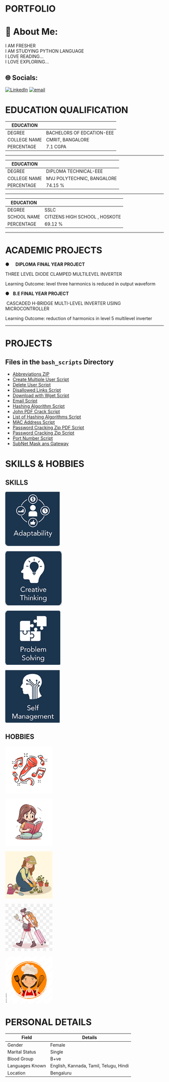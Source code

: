 # PORTFOLIO

# 💫 About Me:
I AM FRESHER<br>I AM STUDYING PYTHON LANGUAGE<br>I LOVE READING...<br>I LOVE EXPLORING...


## 🌐 Socials:
[![LinkedIn](https://img.shields.io/badge/LinkedIn-%230077B5.svg?logo=linkedin&logoColor=white)](https://www.linkedin.com/in/gayathri-hn-751533362/) 
[![email](https://img.shields.io/badge/Email-D14836?logo=gmail&logoColor=white)](mailto:solarrays1@proton.me) 
# EDUCATION QUALIFICATION


| EDUCATION |  |
| ---- | ---- |
| DEGREE | BACHELORS OF EDCATION-EEE |
| COLLEGE NAME | CMRIT, BANGALORE |
| PERCENTAGE | 7.1 CGPA |

---

| EDUCATION |  |
| ---- | ---- |
| DEGREE | DIPLOMA TECHNICAL-EEE |
| COLLEGE NAME | MVJ POLYTECHNIC, BANGALORE |
| PERCENTAGE | 74.15 % |

---

| EDUCATION   |                                 |
| ----------- | ------------------------------- |
| DEGREE      | SSLC                            |
| SCHOOL NAME | CITIZENS HIGH SCHOOL , HOSKOTE |
| PERCENTAGE  | 69.12 %                         |

----
# ACADEMIC PROJECTS


●     **DIPLOMA** **FINAL YEAR PROJECT**

THREE LEVEL DIODE CLAMPED MULTILEVEL INVERTER

Learning Outcome: level three harmonics is reduced in output waveform

●   **B.E FINAL YEAR PROJECT**

 CASCADED H-BRIDGE MULTI-LEVEL INVERTER USING MICROCONTROLLER

 Learning Outcome: reduction of harmonics in level 5 multilevel inverter

---

# PROJECTS

## Files in the `bash_scripts` Directory

- [Abbreviations ZIP](projects/bash_scripts/abbreviations.zip)
- [Create Multiple User Script](projects/bash_scripts/create_multiple_user.sh)
- [Delete User Script](projects/bash_scripts/deluser.sh)
- [Disallowed Links Script](projects/bash_scripts/disallowed_links.sh)
- [Download with Wget Script](projects/bash_scripts/download_wget.sh)
- [Email Script](projects/bash_scripts/email.sh)
- [Hashing Algorithm Script](projects/bash_scripts/hashing_algorithum.sh)
- [John PDF Crack Script](projects/bash_scripts/john_pdf_crack.sh)
- [List of Hashing Algorithms Script](projects/bash_scripts/list_of_hashing_algorithum.sh)
- [MAC Address Script](projects/bash_scripts/mac_address.sh)
- [Password Cracking Zip PDF Script](projects/bash_scripts/passwd_crking_zip_pdf.sh)
- [Password Cracking Zip Script](projects/bash_scripts/passwd_crking_zip.sh)
- [Port Number Script](projects/bash_scripts/port_number.sh)
- [SubNet Mask ans Gateway](projects/bash_scripts/SUBNET_MASK&GATEWAY.md)

# SKILLS & HOBBIES

## SKILLS

![adptability](images/adptability.png)

![creative thinking](images/creative_thinking.png)

![problem sloving](images/problem_sloving.png)

![self management](images/self_management.png)



## HOBBIES

![Music](images/music.jpg)

![reading](images/reading.jpg)

![gardening](images/gardening.jpg)

![travel](images/traveling.jpg)

![cooking](images/cooking.jpg)


# PERSONAL DETAILS

| **Field**          | **Details**                                |
|--------------------|--------------------------------------------|
| Gender             | Female                                     |
| Marital Status     | Single                                     |
| Blood Group        | B+ve                                       |
| Languages Known    | English, Kannada, Tamil, Telugu, Hindi     |
| Location           | Bengaluru                                  |

